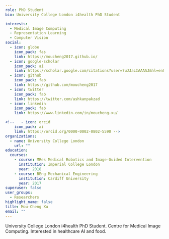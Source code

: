 ```yaml
---
role: PhD Student
bio: University College London i4health PhD Student

interests:
  - Medical Image Computing
  - Representation Learning
  - Computer Vision
social:
  - icon: globe
    icon_pack: fas
    link: https://moucheng2017.github.io/
  - icon: google-scholar
    icon_pack: ai
    link: https://scholar.google.com/citations?user=7uJJaLIAAAAJ&hl=en&oi=ao
  - icon: github
    icon_pack: fab
    link: https://github.com/moucheng2017
  - icon: twitter
    icon_pack: fab
    link: https://twitter.com/ashkanpakzad
  - icon: linkedin
    icon_pack: fab
    link: https://www.linkedin.com/in/moucheng-xu/

<!--   - icon: orcid
    icon_pack: ai
    link: https://orcid.org/0000-0002-0802-5590 -->
organizations:
  - name: University College London
    url: ""
education:
  courses:
    - course: MRes Medical Robotics and Image-Guided Intervention
      institution: Imperial College London
      year: 2018
    - course: BEng Mechanical Engineering
      institution: Cardiff University
      year: 2017
superuser: false
user_groups:
  - Researchers
highlight_name: false
title: Mou-Cheng Xu
email: ""
---
```


University College London i4health PhD Student. Centre for Medical Image Computing. Interested in healthcare AI and food.
